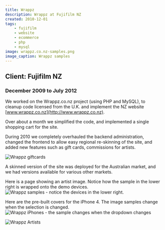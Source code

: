 ```yaml
---
title: Wrappz
description: Wrappz at Fujifilm NZ
created: 2010-12-01
tags:
    - fujifilm
    - website
    - ecommerce
    - php
    - mysql
image: wrappz.co.nz-samples.png
image_caption: Wrappz samples
---
```

## Client: Fujifilm NZ
### December 2009 to July 2012


We worked on the Wrappz.co.nz project (using PHP and MySQL), to cleanup code licensed from the U.K.
and implement the NZ website [www.wrappz.co.nz](http://www.wrappz.co.nz). 

<!--more-->

Over about a month we simplified the code, and implemented a single shopping cart
for the site. 

During 2010 we completely overhauled the backend administration,
changed the frontend to allow easy regional re-skinning of the site, and added
new features such as gift cards, commissions for artists.

![Wrappz giftcards](/images/projects/wrappz.co.nz-giftcards.png)

A skinned version of the site was deployed for the Australian market, and we had versions available for various other markets.

Here is a page showing an artist image. Notice how the sample in the lower right is wrapped onto the demo devices.
![Wrappz samples - notice the devices in the lower right.](/images/projects/wrappz.co.nz-samples.png)

Here are the pre-built covers for the iPhone 4. The image samples change when the selection is changed.
![Wrappz iPhones - the sample changes when the dropdown changes](/images/projects/wrappz.co.nz-iphone.png)

![Wrappz Artists](/images/projects/wrappz.co.nz-images.png)

